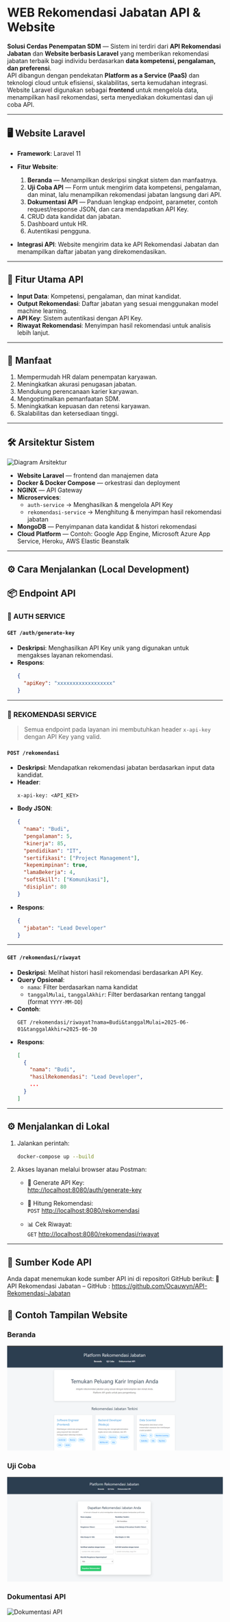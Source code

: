 # WEB Rekomendasi Jabatan API & Website

**Solusi Cerdas Penempatan SDM** — Sistem ini terdiri dari **API Rekomendasi Jabatan** dan **Website berbasis Laravel** yang memberikan rekomendasi jabatan terbaik bagi individu berdasarkan **data kompetensi, pengalaman, dan preferensi**.  
API dibangun dengan pendekatan **Platform as a Service (PaaS)** dan teknologi cloud untuk efisiensi, skalabilitas, serta kemudahan integrasi. Website Laravel digunakan sebagai **frontend** untuk mengelola data, menampilkan hasil rekomendasi, serta menyediakan dokumentasi dan uji coba API.

---

## 🖥️ Website Laravel

- **Framework**: Laravel 11  
- **Fitur Website**:
  1. **Beranda** — Menampilkan deskripsi singkat sistem dan manfaatnya.  
  2. **Uji Coba API** — Form untuk mengirim data kompetensi, pengalaman, dan minat, lalu menampilkan rekomendasi jabatan langsung dari API.  
  3. **Dokumentasi API** — Panduan lengkap endpoint, parameter, contoh request/response JSON, dan cara mendapatkan API Key.  
  4. CRUD data kandidat dan jabatan.  
  5. Dashboard untuk HR.  
  6. Autentikasi pengguna.  

- **Integrasi API**: Website mengirim data ke API Rekomendasi Jabatan dan menampilkan daftar jabatan yang direkomendasikan.

---

## 🚀 Fitur Utama API

- **Input Data**: Kompetensi, pengalaman, dan minat kandidat.  
- **Output Rekomendasi**: Daftar jabatan yang sesuai menggunakan model machine learning.  
- **API Key**: Sistem autentikasi dengan API Key.  
- **Riwayat Rekomendasi**: Menyimpan hasil rekomendasi untuk analisis lebih lanjut.  

---

## 🎯 Manfaat

1. Mempermudah HR dalam penempatan karyawan.  
2. Meningkatkan akurasi penugasan jabatan.  
3. Mendukung perencanaan karier karyawan.  
4. Mengoptimalkan pemanfaatan SDM.  
5. Meningkatkan kepuasan dan retensi karyawan.  
6. Skalabilitas dan ketersediaan tinggi.  

---

## 🛠 Arsitektur Sistem

![Diagram Arsitektur](arsitektur_rekomendasi_jabatan.png)

- **Website Laravel** — frontend dan manajemen data  
- **Docker & Docker Compose** — orkestrasi dan deployment  
- **NGINX** — API Gateway  
- **Microservices**:  
  - `auth-service` → Menghasilkan & mengelola API Key  
  - `rekomendasi-service` → Menghitung & menyimpan hasil rekomendasi jabatan  
- **MongoDB** — Penyimpanan data kandidat & histori rekomendasi  
- **Cloud Platform** — Contoh: Google App Engine, Microsoft Azure App Service, Heroku, AWS Elastic Beanstalk  

---

## ⚙️ Cara Menjalankan (Local Development)

## 📦 Endpoint API

### 🔐 AUTH SERVICE

#### `GET /auth/generate-key`

- **Deskripsi**: Menghasilkan API Key unik yang digunakan untuk mengakses layanan rekomendasi.
- **Respons**:
  ```json
  {
    "apiKey": "xxxxxxxxxxxxxxxxxx"
  }
  ```

---

### 🧠 REKOMENDASI SERVICE

> Semua endpoint pada layanan ini membutuhkan header `x-api-key` dengan API Key yang valid.

#### `POST /rekomendasi`

- **Deskripsi**: Mendapatkan rekomendasi jabatan berdasarkan input data kandidat.
- **Header**:
  ```
  x-api-key: <API_KEY>
  ```
- **Body JSON**:
  ```json
  {
    "nama": "Budi",
    "pengalaman": 5,
    "kinerja": 85,
    "pendidikan": "IT",
    "sertifikasi": ["Project Management"],
    "kepemimpinan": true,
    "lamaBekerja": 4,
    "softSkill": ["Komunikasi"],
    "disiplin": 80
  }
  ```
- **Respons**:
  ```json
  {
    "jabatan": "Lead Developer"
  }
  ```

---

#### `GET /rekomendasi/riwayat`

- **Deskripsi**: Melihat histori hasil rekomendasi berdasarkan API Key.
- **Query Opsional**:
  - `nama`: Filter berdasarkan nama kandidat
  - `tanggalMulai`, `tanggalAkhir`: Filter berdasarkan rentang tanggal (format `YYYY-MM-DD`)
- **Contoh**:
  ```
  GET /rekomendasi/riwayat?nama=Budi&tanggalMulai=2025-06-01&tanggalAkhir=2025-06-30
  ```
- **Respons**:
  ```json
  [
    {
      "nama": "Budi",
      "hasilRekomendasi": "Lead Developer",
      ...
    }
  ]
  ```

---

## ⚙️ Menjalankan di Lokal

1. Jalankan perintah:
   ```bash
   docker-compose up --build
   ```

2. Akses layanan melalui browser atau Postman:

   - 🔑 Generate API Key:  
     [http://localhost:8080/auth/generate-key](http://localhost:8080/auth/generate-key)

   - 🧠 Hitung Rekomendasi:  
     `POST` [http://localhost:8080/rekomendasi](http://localhost:8080/rekomendasi)

   - 📊 Cek Riwayat:  
     `GET` [http://localhost:8080/rekomendasi/riwayat](http://localhost:8080/rekomendasi/riwayat)

---

## 📂 Sumber Kode API
Anda dapat menemukan kode sumber API ini di repositori GitHub berikut:
🔗 API Rekomendasi Jabatan – GitHub : https://github.com/Ocauwyn/API-Rekomendasi-Jabatan

## 📸 Contoh Tampilan Website
### Beranda
![Beranda](screenshots/1.PNG)

### Uji Coba
![Uji Coba](screenshots/2.PNG)

### Dokumentasi API
![Dokumentasi API](3.PNG)


